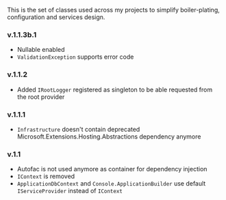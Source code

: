 This is the set of classes used across my projects to simplify boiler-plating, configuration and services design.

### v.1.1.3b.1
- Nullable enabled
- `ValidationException` supports error code
### v.1.1.2
- Added `IRootLogger` registered as singleton to be able requested from the root provider
### v.1.1.1
- `Infrastructure` doesn't contain deprecated Microsoft.Extensions.Hosting.Abstractions dependency anymore
### v.1.1
- Autofac is not used anymore as container for dependency injection
- `IContext` is removed
- `ApplicationDbContext` and `Console.ApplicationBuilder` use default `IServiceProvider` instead of `IContext`
